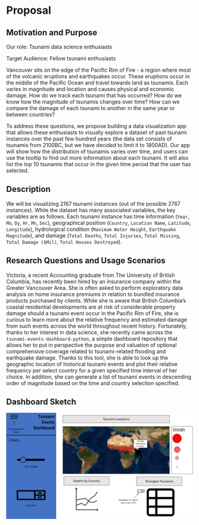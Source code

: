 # Proposal

## Motivation and Purpose

Our role: Tsunami data science enthusiasts

Target Audience: Fellow tsunami enthusiasts

Vancouver sits on the edge of the Pacific Rim of Fire - a region where most of the volcanic eruptions and earthquakes occur. These eruptions occur in the middle of the Pacific Ocean and travel towards land as tsunamis. Each varies in magnitude and location and causes physical and economic damage. How do we track each tsunami that has occurred? How do we know how the magnitude of tsunamis changes over time? How can we compare the damage of each tsunami to another in the same year or between countries?

To address these questions, we propose building a data visualization app that allows these enthusiasts to visually explore a dataset of past tsunami instances over the past few hundred years (the data set consists of tsunamis from 2100BC, but we have decided to limit it to 1800AD). Our app will show how the distribution of tsunamis varies over time, and users can use the tooltip to find out more information about each tsunami. It will also list the top 10 tsunamis that occur in the given time period that the user has selected.

## Description

We will be visualizing 2167 tsunami instances (out of the possible 2767 instances). While the dataset has many associated variables, the key variables are as follows. Each tsunami instance has time information (`Year`, `Mo`, `Dy`, `Hr`, `Mn`, `Sec`), geographical position (`Country`, `Location Name`, `Latitude`, `Longitude`), hydrological condition (`Maximum Water Height`, `Earthquake Magnitude`), and damage (`Total Deaths`, `Total Injuries`, `Total Missing`, `Total Damage ($Mil)`, `Total Houses Destroyed`).

## Research Questions and Usage Scenarios

Victoria, a recent Accounting graduate from The University of British Columbia, has recently been hired by an insurance company within the Greater Vancouver Area. She is often asked to perform exploratory data analysis on home insurance premiums in relation to bundled insurance products purchased by clients. While she is aware that British Columbia’s coastal residential developments are at risk of considerable property damage should a tsunami event occur in the Pacific Rim of Fire, she is curious to learn more about the relative frequency and estimated damage from such events across the world throughout recent history. Fortunately, thanks to her interest in data science, she recently came across the `tsunami-events-dashboard-python`, a simple dashboard repository that allows her to put in perspective the purpose and valuation of optional comprehensive coverage related to tsunami-related flooding and earthquake damage. Thanks to this tool, she is able to look up the geographic location of historical tsunami events and plot their relative frequency per select country for a given specified time interval of her choice. In addition, she can generate a list of tsunami events in descending order of magnitude based on the time and country selection specified.

## Dashboard Sketch

![dashboard sketch](img/tsunami_sketch.jpg)
